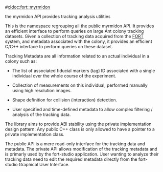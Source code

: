 #<cldoc:fort::myrmidon>

the myrmidon API provides tracking analysis utilities

This is the namespace regrouping all the public myrmidon API. It
provides an efficient interface to perform queries on large Ant colony
tracking datasets. Given a collection of tracking data acquired from
the [FORT](https://github.com/formicidae-tracker) system, and metadata
associated with the colony, it provides an efficient C/C++ interface
to perform queries on these dataset.

Tracking Metadata are all information related to an actual individual
in a colony such as:

 * The list of associated fiducial markers (tag) ID associated with
   a single individual over the whole course of the experiment.

 * Collection of measurements on this individual, performed manually
   using high resolution images.

 * Shape definition for collision (interaction) detection.

 * User specified and time-defined metadata to allow complex filtering
   / analysis of the tracking data.


The library aims to provide ABI stability using the private
implementation design pattern: Any public C++ class is only allowed to
have a pointer to a private implementation class.

The public API is a mere read-only interface for the tracking data and
metadata. The private API allows modification of the tracking metadata
and is primarly used by the fort-studio application. User wanting to
analyze their tracking data need to edit the required metadata
directly from the fort-studio Graphical User Interface.
